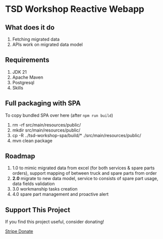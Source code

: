 # TSD Workshop Reactive Webapp

## What does it do

1. Fetching migrated data
2. APIs work on migrated data model

## Requirements

1. JDK 21
2. Apache Maven
3. Postgresql
4. Skills

## Full packaging with SPA

To copy bundled SPA over here (after `npm run build`)

1. rm -rf src/main/resources/public/
2. mkdir src/main/resources/public/
3. cp -R ../tsd-workshop-spa/build/* ./src/main/resources/public/
4. mvn clean package

## Roadmap

1. 1.0 to mimic migrated data from excel (for both services & spare parts orders), support mapping of between truck and spare parts from order
2. **2.0** migrate to new data model, service to consists of spare part usage, data fields validation
4. 3.0 workmanship tasks creation
5. 4.0 spare part management and proactive alert

## Support This Project

If you find this project useful, consider donating!

[Stripe Donate](https://buy.stripe.com/7sY5kCbtj2dR8b1cCRfEk00)
